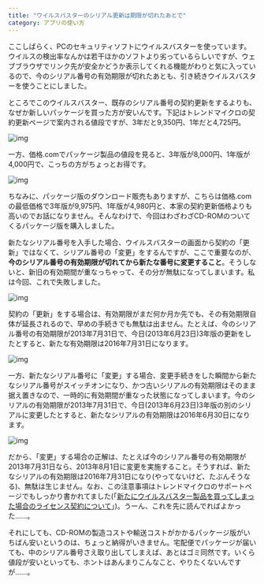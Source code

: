 ```yaml
---
title: "ウイルスバスターのシリアル更新は期限が切れたあとで"
category: アプリの使い方
---
```


ここしばらく、PCのセキュリティソフトにウイルスバスターを使っています。ウイルスの検出率なんかは若干ほかのソフトより劣っているらしいですが、ウェブブラウザでリンク先が安全かどうか表示してくれる機能がわりと気に入っているので、今のシリアル番号の有効期限が切れたあとも、引き続きウイルスバスターを使うことにしました。

ところでこのウイルスバスター、既存のシリアル番号の契約更新をするよりも、なぜか新しいパッケージを買った方が安いんです。下記はトレンドマイクロの契約更新ページで案内される値段ですが、3年だと9,350円、1年だと4,725円。

![img](img/20130623-001.png)

一方、価格.comでパッケージ製品の値段を見ると、3年版が8,000円、1年版が4,000円で、こっちの方がちょっとお得です。

![img](img/20130623-002.png)

ちなみに、パッケージ版のダウンロード販売もありますが、こちらは価格.comの最低価格で3年版が9,975円、1年版が4,980円と、本家の契約更新価格よりも高いのでお話になりません。そんなわけで、今回はわざわざCD-ROMのついてくるパッケージ版を購入しました。

新たなシリアル番号を入手した場合、ウイルスバスターの画面から契約の「更新」ではなくて、シリアル番号の「変更」をするんですが、ここで重要なのが、**今のシリアル番号の有効期限が切れてから新たな番号に変更すること**。そうしないと、新旧の有効期間が重なっちゃって、その分が無駄になってしまいます。私は今回、これで失敗しました。

![img](img/20130623-003.png)

契約の「更新」をする場合は、有効期限がまだ何か月か先でも、その有効期限自体が延長されるので、早めの手続きでも無駄は出ません。たとえば、今のシリアル番号の有効期限が2013年7月31日で、今日(2013年6月23日)3年版の更新をしたとすると、新たな有効期限は2016年7月31日になります。

![img](img/20130623-004.png)

一方、新たなシリアル番号に「変更」する場合、変更手続きをした瞬間から新たなシリアル番号がスイッチオンになり、かつ古いシリアルの有効期限はそのまま据え置きなので、一時的に有効期間が重なった状態になってしまいます。今のシリアルの有効期限が2013年7月31日で、今日(2013年6月23日)3年版の別のシリアルに変更したとすると、新たなシリアルの有効期限は2016年6月30日になります。

![img](img/20130623-005.png)

だから、「変更」する場合の正解は、たとえば今のシリアル番号の有効期限が2013年7月31日なら、2013年8月1日に変更を実施すること。そうすれば、新たなシリアルの有効期限は2016年7月31日になり(やってないけど、たぶんそうなる)、無駄は生じません。なお、この注意事項はトレンドマイクロのサポートページでもしっかり書かれてました(「[新たにウイルスバスター製品を買ってしまった場合のライセンス契約について](http://safe.trendmicro.jp/support/vb/faq/renew/new-product.aspx)」)。うーん、これを先に読んでればよかった……。

それにしても、CD-ROMの製造コストや輸送コストがかかるパッケージ版がいちばん安いというのは、ちょっと納得がいきません。宅配便でパッケージが届いても、中のシリアル番号さえ取り出してしまえば、あとはゴミ同然です。いくら値段が安いといっても、ホントはあんまりこんなこと、やりたくないんですが……。
